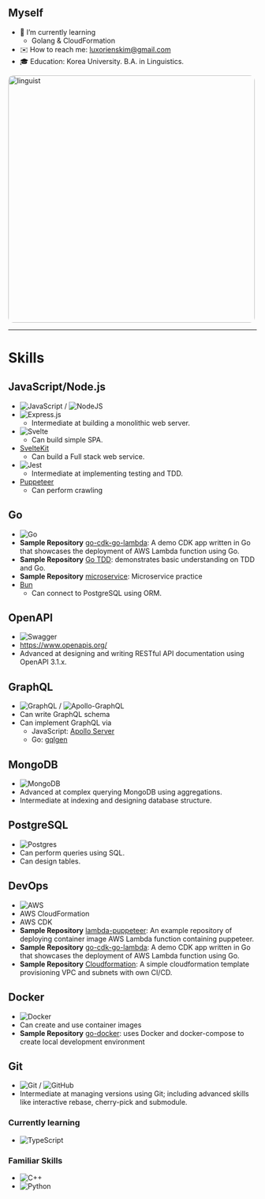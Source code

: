 ## Myself

- 📖 I’m currently learning 
    - Golang & CloudFormation
- ✉️ How to reach me: luxorienskim@gmail.com
- 🎓 Education: Korea University. B.A. in Linguistics.

<img src="https://user-images.githubusercontent.com/24871719/132305540-3832840e-279e-41c6-a78d-49852b25ced1.JPG" alt="linguist" width="500" style="border-radius: 2%"/>

---

# Skills

## JavaScript/Node.js 
- ![JavaScript](https://img.shields.io/badge/javascript-%23323330.svg?style=for-the-badge&logo=javascript&logoColor=%23F7DF1E) / ![NodeJS](https://img.shields.io/badge/node.js-%2343853D.svg?style=for-the-badge&logo=node.js&logoColor=white)
- ![Express.js](https://img.shields.io/badge/express.js-%23404d59.svg?style=for-the-badge&logo=express&logoColor=%2361DAFB)
  - Intermediate at building a monolithic web server.
- ![Svelte](https://img.shields.io/badge/svelte-%23f1413d.svg?style=for-the-badge&logo=svelte&logoColor=white)
  - Can build simple SPA.
- [SvelteKit](https://kit.svelte.dev/)
  - Can build a Full stack web service.
- ![Jest](https://img.shields.io/badge/-jest-%23C21325?style=for-the-badge&logo=jest&logoColor=white)
  - Intermediate at implementing testing and TDD.
- [Puppeteer](https://pptr.dev/)
  - Can perform crawling

## Go 
- ![Go](https://img.shields.io/badge/go-%2300ADD8.svg?style=for-the-badge&logo=go&logoColor=white)
- **Sample Repository** [go-cdk-go-lambda](https://github.com/kimseungbin/go-cdk-go-lambda): A demo CDK app written in Go that showcases the deployment of AWS Lambda function using Go.
- **Sample Repository** [Go TDD](https://github.com/kimseungbin/go-tdd): demonstrates basic understanding on TDD and Go.
- **Sample Repository** [microservice](https://github.com/kimseungbin/microservice): Microservice practice
- [Bun](https://bun.uptrace.dev/)
  - Can connect to PostgreSQL using ORM.

## OpenAPI
- ![Swagger](https://img.shields.io/badge/-Swagger-%23Clojure?style=for-the-badge&logo=swagger&logoColor=white)
- https://www.openapis.org/
- Advanced at designing and writing RESTful API documentation using OpenAPI 3.1.x.

## GraphQL
- ![GraphQL](https://img.shields.io/badge/-GraphQL-E10098?style=for-the-badge&logo=graphql&logoColor=white) / ![Apollo-GraphQL](https://img.shields.io/badge/-ApolloGraphQL-311C87?style=for-the-badge&logo=apollo-graphql)
- Can write GraphQL schema
- Can implement GraphQL via
  - JavaScript: [Apollo Server](https://www.apollographql.com/)
  - Go: [gqlgen](https://gqlgen.com/getting-started/)

## MongoDB
- ![MongoDB](https://img.shields.io/badge/MongoDB-%234ea94b.svg?style=for-the-badge&logo=mongodb&logoColor=white)
- Advanced at complex querying MongoDB using aggregations.
- Intermediate at indexing and designing database structure.

## PostgreSQL
- ![Postgres](https://img.shields.io/badge/postgres-%23316192.svg?style=for-the-badge&logo=postgresql&logoColor=white)
- Can perform queries using SQL.
- Can design tables.

## DevOps
- ![AWS](https://img.shields.io/badge/AWS-%23FF9900.svg?style=for-the-badge&logo=amazon-aws&logoColor=white)
- AWS CloudFormation
- AWS CDK
- **Sample Repository** [lambda-puppeteer](https://github.com/kimseungbin/lambda-puppeteer): An example repository of deploying container image AWS Lambda function containing puppeteer.
- **Sample Repository** [go-cdk-go-lambda](https://github.com/kimseungbin/go-cdk-go-lambda): A demo CDK app written in Go that showcases the deployment of AWS Lambda function using Go.
- **Sample Repository** [Cloudformation](https://github.com/kimseungbin/cloudformation): A simple cloudformation template provisioning VPC and subnets with own CI/CD.

## Docker
- ![Docker](https://img.shields.io/badge/docker-%230db7ed.svg?style=for-the-badge&logo=docker&logoColor=white)
- Can create and use container images
- **Sample Repository** [go-docker](https://github.com/kimseungbin/go-docker): uses Docker and docker-compose to create local development environment

## Git
- ![Git](https://img.shields.io/badge/git-%23F05033.svg?style=for-the-badge&logo=git&logoColor=white) / ![GitHub](https://img.shields.io/badge/github-%23121011.svg?style=for-the-badge&logo=github&logoColor=white)
- Intermediate at managing versions using Git; including advanced skills like interactive rebase, cherry-pick and submodule.

### Currently learning

- ![TypeScript](https://img.shields.io/badge/typescript-%23007ACC.svg?style=for-the-badge&logo=typescript&logoColor=white)

### Familiar Skills
- ![C++](https://img.shields.io/badge/c++-%2300599C.svg?style=for-the-badge&logo=c%2B%2B&logoColor=white)
- ![Python](https://img.shields.io/badge/python-%2314354C.svg?style=for-the-badge&logo=python&logoColor=white)

[comment]: <> (https://github.com/Ileriayo/markdown-badges)
